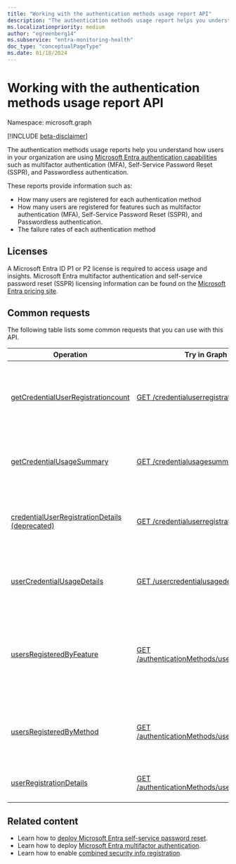 ```yaml
---
title: "Working with the authentication methods usage report API"
description: "The authentication methods usage report helps you understand how users in your organization are using Microsoft Entra authentication capabilities such as self-service password reset and multifactor authentication (MFA)."
ms.localizationpriority: medium
author: "egreenberg14"
ms.subservice: "entra-monitoring-health"
doc_type: "conceptualPageType"
ms.date: 01/18/2024
---
```


# Working with the authentication methods usage report API

Namespace: microsoft.graph

[!INCLUDE [beta-disclaimer](../../includes/beta-disclaimer.md)]

The authentication methods usage reports help you understand how users in your organization are using [Microsoft Entra authentication capabilities](../resources/authenticationmethods-overview.md) such as multifactor authentication (MFA), Self-Service Password Reset (SSPR), and Passwordless authentication.

These reports provide information such as:

- How many users are registered for each authentication method
- How many users are registered for features such as multifactor authentication (MFA), Self-Service Password Reset (SSPR), and Passwordless authentication.
- The failure rates of each authentication method 

## Licenses

A Microsoft Entra ID P1 or P2 license is required to access usage and insights. Microsoft Entra multifactor authentication and self-service password reset (SSPR) licensing information can be found on the [Microsoft Entra pricing site](https://azure.microsoft.com/pricing/details/active-directory/).

## Common requests

The following table lists some common requests that you can use with this API.

| Operation | Try in Graph Explorer | Description |
| --------- | --- | ----------- |
| [getCredentialUserRegistrationcount](../resources/credentialuserregistrationcount.md) | [GET /credentialuserregistrationcount](https://developer.microsoft.com/graph/graph-explorer?request=reports/getCredentialUserRegistrationcount()&version=beta) | Get the number of users registered for self-service password reset and MFA. |
| [getCredentialUsageSummary](../resources/credentialusagesummary.md) | [GET /credentialusagesummary](https://developer.microsoft.com/graph/graph-explorer?request=reports/getCredentialUsageSummary&version=beta) | Get the number of users using self-service password reset. |
| [credentialUserRegistrationDetails (deprecated)](../resources/credentialuserregistrationdetails.md) | [GET /credentialuserregistrationdetails](https://developer.microsoft.com/graph/graph-explorer?request=reports/credentialUserRegistrationDetails&version=beta) | Get the user details for self-service password reset and MFA registration activities. |
| [userCredentialUsageDetails](../resources/usercredentialusagedetails.md) | [GET /usercredentialusagedetails](https://developer.microsoft.com/graph/graph-explorer?request=reports/userCredentialUsageDetails&version=beta) | Get user details for all self-service password reset activities. |
| [usersRegisteredByFeature](../resources/userregistrationfeaturesummary.md) | [GET /authenticationMethods/usersRegisteredByFeature](https://developer.microsoft.com/graph/graph-explorer?request=reports/authenticationMethods/usersRegisteredByFeature(includedUserTypes='all',includedUserRoles='all')&version=beta) | Get the number of users capable of multifactor authentication, self-service password reset and passwordless authentication. |
| [usersRegisteredByMethod](../resources/userregistrationmethodsummary.md) | [GET /authenticationMethods/usersRegisteredByMethod](https://developer.microsoft.com/graph/graph-explorer?request=reports/authenticationMethods/usersRegisteredByMethod(includedUserTypes='all',includedUserRoles='all')&version=beta) | Get the number of users registered for each authentication method. |
| [userRegistrationDetails](../resources/userRegistrationDetails.md) | [GET /authenticationMethods/userRegistrationDetails](https://developer.microsoft.com/graph/graph-explorer?request=reports/authenticationMethods/userRegistrationDetails&version=beta) | Get the MFA registration details for all users. |

## Related content

- Learn how to [deploy Microsoft Entra self-service password reset](/azure/active-directory/authentication/howto-sspr-deployment).
- Learn how to deploy [Microsoft Entra multifactor authentication](/azure/active-directory/authentication/howto-mfa-getstarted).
- Learn how to enable [combined security info registration](/azure/active-directory/authentication/howto-registration-mfa-sspr-combined).
